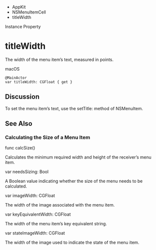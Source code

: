 

- AppKit
- NSMenuItemCell
-  titleWidth 

Instance Property

# titleWidth

The width of the menu item’s text, measured in points.

macOS

``` source
@MainActor
var titleWidth: CGFloat { get }
```

## Discussion

To set the menu item’s text, use the setTitle: method of NSMenuItem.

## See Also

### Calculating the Size of a Menu Item

func calcSize()

Calculates the minimum required width and height of the receiver’s menu item.

var needsSizing: Bool

A Boolean value indicating whether the size of the menu needs to be calculated.

var imageWidth: CGFloat

The width of the image associated with the menu item.

var keyEquivalentWidth: CGFloat

The width of the menu item’s key equivalent string.

var stateImageWidth: CGFloat

The width of the image used to indicate the state of the menu item.

